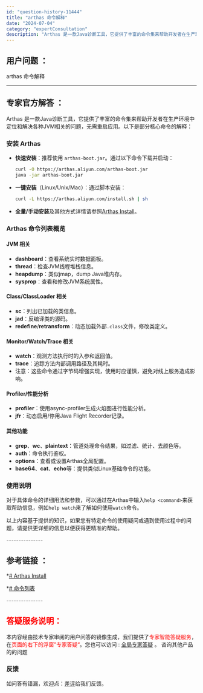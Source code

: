 ```yaml
---
id: "question-history-11444"
title: "arthas 命令解释"
date: "2024-07-04"
category: "expertConsultation"
description: "Arthas 是一款Java诊断工具，它提供了丰富的命令集来帮助开发者在生产环境中定位和解决各种JVM相关的问题，无需重启应用。以下是部分核心命令的解释：### 安装 Arthas- **快速安装**：推荐使用 `arthas-boot.jar`。通过以下命令下载并启动：  ```bash  cur"
---
```


## 用户问题 ：

arthas 命令解释

---

## 专家官方解答 ：

Arthas 是一款Java诊断工具，它提供了丰富的命令集来帮助开发者在生产环境中定位和解决各种JVM相关的问题，无需重启应用。以下是部分核心命令的解释：

### 安装 Arthas

- **快速安装**：推荐使用 `arthas-boot.jar`。通过以下命令下载并启动：
  ```bash
  curl -O https://arthas.aliyun.com/arthas-boot.jar
  java -jar arthas-boot.jar
  ```
- **一键安装**（Linux/Unix/Mac）：通过脚本安装：
  ```bash
  curl -L https://arthas.aliyun.com/install.sh | sh
  ```
- **全量/手动安装**及其他方式详情请参照[Arthas Install](https://arthas.aliyun.com/doc/install.html)。

### Arthas 命令列表概览

#### JVM 相关

- **dashboard**：查看系统实时数据面板。
- **thread**：检查JVM线程堆栈信息。
- **heapdump**：类似jmap，dump Java堆内存。
- **sysprop**：查看和修改JVM系统属性。

#### Class/ClassLoader 相关

- **sc**：列出已加载的类信息。
- **jad**：反编译类的源码。
- **redefine**/**retransform**：动态加载外部`.class`文件，修改类定义。

#### Monitor/Watch/Trace 相关

- **watch**：观测方法执行时的入参和返回值。
- **trace**：追踪方法内部调用路径及其耗时。
- 注意：这些命令通过字节码增强实现，使用时应谨慎，避免对线上服务造成影响。

#### Profiler/性能分析

- **profiler**：使用async-profiler生成火焰图进行性能分析。
- **jfr**：动态启用/停用Java Flight Recorder记录。

#### 其他功能

- **grep**、**wc**、**plaintext**：管道处理命令结果，如过滤、统计、去颜色等。
- **auth**：命令执行鉴权。
- **options**：查看或设置Arthas全局配置。
- **base64**、**cat**、**echo**等：提供类似Linux基础命令的功能。

### 使用说明

对于具体命令的详细用法和参数，可以通过在Arthas中输入`help <command>`来获取帮助信息，例如`help watch`来了解如何使用`watch`命令。

以上内容基于提供的知识，如果您有特定命令的使用疑问或遇到使用过程中的问题，请提供更详细的信息以便获得更精准的帮助。

<font color="#949494">---------------</font>

## 参考链接 ：

\*[# Arthas Install](https://github.com/alibaba/arthas/tree/master/site/docs/doc/install-detail.md)

\*[# 命令列表](https://github.com/alibaba/arthas/tree/master/site/docs/doc/commands.md)

<font color="#949494">---------------</font>

## <font color="#FF0000">答疑服务说明：</font>

本内容经由技术专家审阅的用户问答的镜像生成，我们提供了<font color="#FF0000">专家智能答疑服务</font>，在<font color="#FF0000">页面的右下的浮窗”专家答疑“</font>。您也可以访问 : [全局专家答疑](https://answer.opensource.alibaba.com/docs/intro) 。 咨询其他产品的的问题

### 反馈

如问答有错漏，欢迎点：[差评](https://ai.nacos.io/user/feedbackByEnhancerGradePOJOID?enhancerGradePOJOId=16043)给我们反馈。
